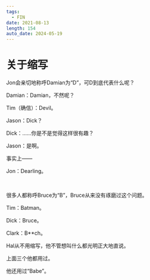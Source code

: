 ```yaml
---
tags:
  - FIN
date: 2021-08-13
length: 154
auto_date: 2024-05-19
---
```


# 关于缩写

Jon会亲切地称呼Damian为“D”，可D到底代表什么呢？

Damian：Damian，不然呢？

Tim（确信）：Devil。

Jason：Dick？

Dick：……你是不是觉得这样很有趣？

Jason：是啊。

事实上——

Jon：Dearling。

<br>

很多人都称呼Bruce为“B”，Bruce从来没有琢磨过这个问题。

Tim：Batman。

Dick：Bruce。

Clark：B**ch。

Hal从不用缩写，他不管想叫什么都光明正大地直说。

上面三个他都用过。

他还用过“Babe”。
